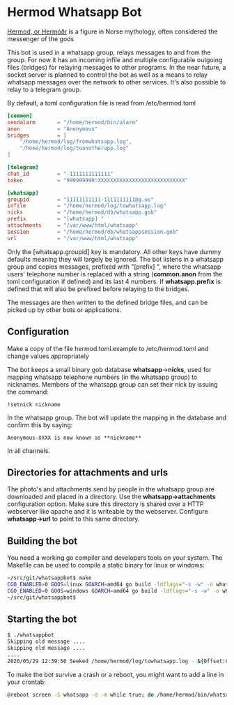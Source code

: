 # Hermod Whatsapp Bot

[Hermod, or Hermóðr](https://en.wikipedia.org/wiki/Herm%C3%B3%C3%B0r) is a figure in Norse mythology,
often considered the messenger of the gods

This bot is used in a whatsapp group, relays messages to and from the group. For now it has an incoming infile and multiple configurable outgoing files (bridges) for relaying messages to other programs. In the near future, a socket server is planned to control the bot as well as a means to relay whatsapp messages over the network to other services. It's also possible to relay to a telegram group.

By default, a toml configuration file is read from /etc/hermod.toml

```toml
[common]
sendalarm       = "/home/hermod/bin/alarm"
anon            = "Anonymous"
bridges         = [
    "/home/hermod/log/fromwhatsapp.log",
    "/home/hermod/log/toanotherapp.log"
]

[telegram]
chat_id         = "-1111111111111"
token           = "999999999:XXXXXXXXXXXXXXXXXXXXXXXXXXXX"

[whatsapp]
groupid         = "11111111111-1111111111@g.us"
infile          = "/home/hermod/log/towhatsapp.log"
nicks           = "/home/hermod/db/whatsapp.gob"
prefix          = "[whatsapp] "
attachments     = "/var/www/html/whatsapp"
session         = "/home/hermod/db/whatsappsession.gob"
url             = "/var/www/html/whatsapp"

```
Only the [whatsapp.groupid] key is mandatory. All other keys have dummy defaults meaning they will largely be ignored. The bot listens in a whatsapp group and copies messages, prefixed with "[prefix] <anonymized>", where the whatsapp users' telephone number is replaced with a string (**common.anon** from the toml configuration if defined) and its last 4 numbers. If **whatsapp.prefix** is defined that will also be prefixed before relaying to the bridges.

The messages are then written to the defined bridge files, and can be picked up by other bots or applications.

## Configuration

Make a copy of the file hermod.toml.example to /etc/hermod.toml and change values
appropriately

The bot keeps a small binary gob database **whatsapp**->**nicks**, used for mapping whatsapp telephone numbers (in the whatsapp group) to nicknames. Members of the whatsapp group can set their nick by issuing the command:
```text
!setnick nickname
```
In the whatsapp group. The bot will update the mapping in the database and confirm this by saying:
```text
Anonymous-XXXX is now known as **nickname**
```
In all channels.

## Directories for attachments and urls

The photo's and attachments send by people in the whatsapp group are downloaded and placed in a directory. Use the **whatsapp-\>attachments** configuration option. Make sure this directory is shared over a HTTP webserver like apache and it is writeable by the webserver. Configure **whatsapp-\>url** to point to this same directory.

## Building the bot

You need a working go compiler and developers tools on your system. The Makefile can be used to compile a static binary for linux or windows:

```bash
~/src/git/whatsappbot$ make
CGO_ENABLED=0 GOOS=linux GOARCH=amd64 go build -ldflags="-s -w" -o whatsappbot whatsappbot.go nicks.go infile.go config.go
CGO_ENABLED=0 GOOS=windows GOARCH=amd64 go build -ldflags="-s -w" -o whatsappbot.exe whatsappbot.go nicks.go infile.go config.go
~/src/git/whatsappbot$
```

## Starting the bot

```bash
$ ./whatsappbot
Skipping old message ....
Skipping old message ....
....
2020/05/29 12:39:50 Seeked /home/hermod/log/towhatsapp.log - &{Offset:0 Whence:2}
```

To make the bot survive a crash or a reboot, you might want to add a line in your crontab:

```bash
@reboot screen -S whatsapp -d -m while true; do /home/hermod/bin/whatsappbot; done
```
